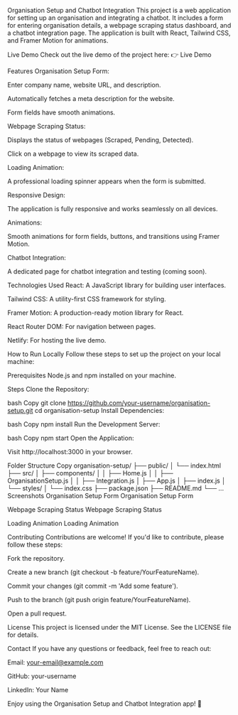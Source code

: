 Organisation Setup and Chatbot Integration
This project is a web application for setting up an organisation and integrating a chatbot. It includes a form for entering organisation details, a webpage scraping status dashboard, and a chatbot integration page. The application is built with React, Tailwind CSS, and Framer Motion for animations.

Live Demo
Check out the live demo of the project here:
👉 Live Demo

Features
Organisation Setup Form:

Enter company name, website URL, and description.

Automatically fetches a meta description for the website.

Form fields have smooth animations.

Webpage Scraping Status:

Displays the status of webpages (Scraped, Pending, Detected).

Click on a webpage to view its scraped data.

Loading Animation:

A professional loading spinner appears when the form is submitted.

Responsive Design:

The application is fully responsive and works seamlessly on all devices.

Animations:

Smooth animations for form fields, buttons, and transitions using Framer Motion.

Chatbot Integration:

A dedicated page for chatbot integration and testing (coming soon).

Technologies Used
React: A JavaScript library for building user interfaces.

Tailwind CSS: A utility-first CSS framework for styling.

Framer Motion: A production-ready motion library for React.

React Router DOM: For navigation between pages.

Netlify: For hosting the live demo.

How to Run Locally
Follow these steps to set up the project on your local machine:

Prerequisites
Node.js and npm installed on your machine.

Steps
Clone the Repository:

bash
Copy
git clone https://github.com/your-username/organisation-setup.git
cd organisation-setup
Install Dependencies:

bash
Copy
npm install
Run the Development Server:

bash
Copy
npm start
Open the Application:

Visit http://localhost:3000 in your browser.

Folder Structure
Copy
organisation-setup/
├── public/
│   └── index.html
├── src/
│   ├── components/
│   │   ├── Home.js
│   │   ├── OrganisationSetup.js
│   │   ├── Integration.js
│   ├── App.js
│   ├── index.js
│   └── styles/
│       └── index.css
├── package.json
├── README.md
└── ...
Screenshots
Organisation Setup Form
Organisation Setup Form

Webpage Scraping Status
Webpage Scraping Status

Loading Animation
Loading Animation

Contributing
Contributions are welcome! If you'd like to contribute, please follow these steps:

Fork the repository.

Create a new branch (git checkout -b feature/YourFeatureName).

Commit your changes (git commit -m 'Add some feature').

Push to the branch (git push origin feature/YourFeatureName).

Open a pull request.

License
This project is licensed under the MIT License. See the LICENSE file for details.

Contact
If you have any questions or feedback, feel free to reach out:

Email: your-email@example.com

GitHub: your-username

LinkedIn: Your Name

Enjoy using the Organisation Setup and Chatbot Integration app! 🚀

